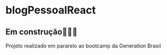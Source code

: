 # blogPessoalReact
## Em construção👨🏽‍💻
Projeto realizado em pararelo ao bootcamp da Generation Brasil

